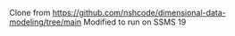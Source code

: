 Clone from https://github.com/nshcode/dimensional-data-modeling/tree/main
Modified to run on SSMS 19
